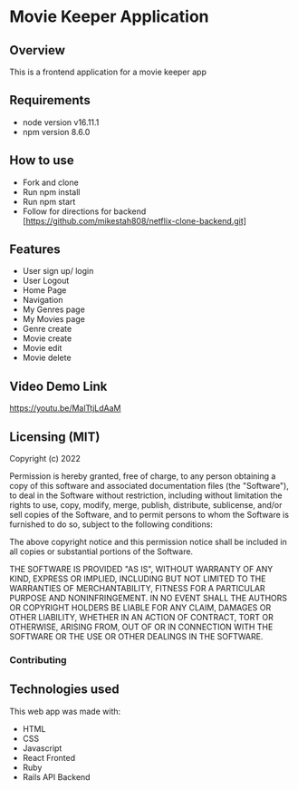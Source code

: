 # Movie Keeper Application


## Overview
This is a frontend application for a movie keeper app

## Requirements 
* node version v16.11.1
* npm version 8.6.0



## How to use 
* Fork and clone 
* Run npm install 
* Run npm start 
* Follow for directions for backend [https://github.com/mikestah808/netflix-clone-backend.git]  

## Features 

* User sign up/ login
* User Logout 
* Home Page
* Navigation
* My Genres page
* My Movies page 
* Genre create 
* Movie create 
* Movie edit
* Movie delete 

## Video Demo Link

https://youtu.be/MalTtjLdAaM

## Licensing (MIT)

Copyright (c) 2022

Permission is hereby granted, free of charge, to any person obtaining a copy
of this software and associated documentation files (the "Software"), to deal
in the Software without restriction, including without limitation the rights
to use, copy, modify, merge, publish, distribute, sublicense, and/or sell
copies of the Software, and to permit persons to whom the Software is
furnished to do so, subject to the following conditions:

The above copyright notice and this permission notice shall be included in
all copies or substantial portions of the Software.

THE SOFTWARE IS PROVIDED "AS IS", WITHOUT WARRANTY OF ANY KIND, EXPRESS OR
IMPLIED, INCLUDING BUT NOT LIMITED TO THE WARRANTIES OF MERCHANTABILITY,
FITNESS FOR A PARTICULAR PURPOSE AND NONINFRINGEMENT. IN NO EVENT SHALL THE
AUTHORS OR COPYRIGHT HOLDERS BE LIABLE FOR ANY CLAIM, DAMAGES OR OTHER
LIABILITY, WHETHER IN AN ACTION OF CONTRACT, TORT OR OTHERWISE, ARISING FROM,
OUT OF OR IN CONNECTION WITH THE SOFTWARE OR THE USE OR OTHER DEALINGS IN
THE SOFTWARE.

### Contributing 

## Technologies used 

This web app was made with:

* HTML
* CSS
* Javascript
* React Fronted
* Ruby
* Rails API Backend
